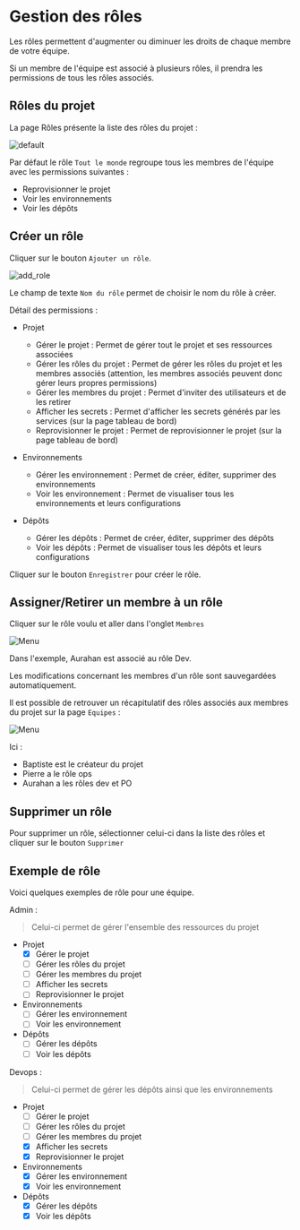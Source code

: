 # Gestion des rôles

Les rôles permettent d'augmenter ou diminuer les droits de chaque membre de votre équipe.

Si un membre de l'équipe est associé à plusieurs rôles, il prendra les permissions de tous les rôles associés.

## Rôles du projet

La page Rôles présente la liste des rôles du projet :

![default](/img/guide/roles/default.png)

Par défaut le rôle `Tout le monde` regroupe tous les membres de l'équipe avec les permissions suivantes :

- Reprovisionner le projet
- Voir les environnements
- Voir les dépôts

## Créer un rôle

Cliquer sur le bouton `Ajouter un rôle`.

![add_role](/img/guide/roles/add.png)

Le champ de texte `Nom du rôle` permet de choisir le nom du rôle à créer.

Détail des permissions :

- Projet
  - Gérer le projet : Permet de gérer tout le projet et ses ressources associées
  - Gérer les rôles du projet : Permet de gérer les rôles du projet et les membres associés (attention, les membres associés peuvent donc gérer leurs propres permissions)
  - Gérer les membres du projet : Permet d'inviter des utilisateurs et de les retirer
  - Afficher les secrets : Permet d'afficher les secrets générés par les services (sur la page tableau de bord)
  - Reprovisionner le projet : Permet de reprovisionner le projet (sur la page tableau de bord)

- Environnements
  - Gérer les environnement : Permet de créer, éditer, supprimer des environnements
  - Voir les environnement : Permet de visualiser tous les environnements et leurs configurations

- Dépôts
  - Gérer les dépôts : Permet de créer, éditer, supprimer des dépôts
  - Voir les dépôts : Permet de visualiser tous les dépôts et leurs configurations

Cliquer sur le bouton `Enregistrer` pour créer le rôle.

## Assigner/Retirer un membre à un rôle

Cliquer sur le rôle voulu et aller dans l'onglet `Membres`

![Menu](/img/guide/roles/membres.png)

Dans l'exemple, Aurahan est associé au rôle Dev.

Les modifications concernant les membres d'un rôle sont sauvegardées automatiquement.

Il est possible de retrouver un récapitulatif des rôles associés aux membres du projet sur la page `Equipes` :

![Menu](/img/guide/roles/recap_membres_projet.png)

Ici :

- Baptiste est le créateur du projet
- Pierre a le rôle ops
- Aurahan a les rôles dev et PO

## Supprimer un rôle

Pour supprimer un rôle, sélectionner celui-ci dans la liste des rôles et cliquer sur le bouton `Supprimer`

## Exemple de rôle

Voici quelques exemples de rôle pour une équipe.

Admin :

> Celui-ci permet de gérer l'ensemble des ressources du projet

- Projet
  - [x] Gérer le projet
  - [ ] Gérer les rôles du projet
  - [ ] Gérer les membres du projet
  - [ ] Afficher les secrets
  - [ ] Reprovisionner le projet

- Environnements
  - [ ] Gérer les environnement
  - [ ] Voir les environnement

- Dépôts
  - [ ] Gérer les dépôts
  - [ ] Voir les dépôts

Devops :

> Celui-ci permet de gérer les dépôts ainsi que les environnements

- Projet
  - [ ] Gérer le projet
  - [ ] Gérer les rôles du projet
  - [ ] Gérer les membres du projet
  - [x] Afficher les secrets
  - [x] Reprovisionner le projet

- Environnements
  - [x] Gérer les environnement
  - [x] Voir les environnement

- Dépôts
  - [x] Gérer les dépôts
  - [x] Voir les dépôts
